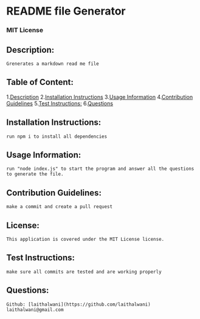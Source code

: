 # README file Generator 

### MIT License 

## Description:
    Grenerates a markdown read me file

## Table of Content:
1.[Description](#Description)
2.[Installation Instructions](#Installation-Instructions)
3.[Usage Information](#Usage-Information)
4.[Contribution Guidelines](#Contribution-Guidelines)
5.[Test Instructions:](#Test-Instructions)
6.[Questions](#Questions)

## Installation Instructions:
    run npm i to install all dependencies

## Usage Information:
    run "node index.js" to start the program and answer all the questions to generate the file.

## Contribution Guidelines:
    make a commit and create a pull request

## License:
    This application is covered under the MIT License license.    

## Test Instructions:
    make sure all commits are tested and are working properly

## Questions:
    Github: [laithalwani](https://github.com/laithalwani)
    laithalwani@gmail.com
